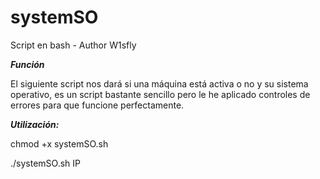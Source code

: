 # systemSO
Script en bash -
Author W1sfly


***Función***

El siguiente script nos dará si una máquina está activa o no y su sistema operativo, es un script bastante sencillo pero le he aplicado controles de errores para que funcione perfectamente.


***Utilización:***

chmod +x systemSO.sh

./systemSO.sh IP
